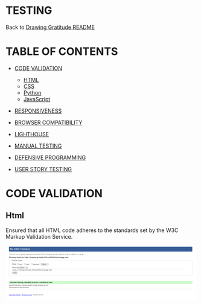# TESTING

Back to [Drawing Gratitude README](https://github.com/Nathisaraujo/project5/blob/main/README.md)

# TABLE OF CONTENTS

* [CODE VALIDATION](<#code-validation>)
    * [HTML](<#html>) 
    * [CSS](<#css>) 
    * [Python](<#python>)
    * [JavaScript](<#javascript>)

* [RESPONSIVENESS](<#responsivess>) 

* [BROWSER COMPATIBILITY](<#browser-compatibility>) 

* [LIGHTHOUSE](<#lighthouse>) 

* [MANUAL TESTING](<#manual-testing>)

* [DEFENSIVE PROGRAMMING](<#defensive-programming>) 

* [USER STORY TESTING](<#user-story-testing>)

# CODE VALIDATION

## Html 
Ensured that all HTML code adheres to the standards set by the W3C Markup Validation Service.

![html validation](/readme-images/html.png)